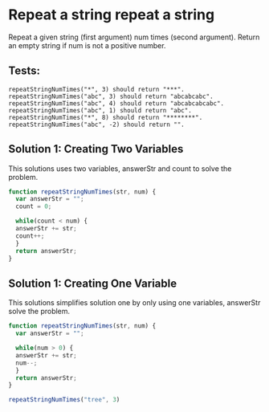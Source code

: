 # Repeat a string repeat a string

Repeat a given string (first argument) num times (second argument). Return an empty string if num is not a positive number.

## Tests:
    repeatStringNumTimes("*", 3) should return "***".
    repeatStringNumTimes("abc", 3) should return "abcabcabc".
    repeatStringNumTimes("abc", 4) should return "abcabcabcabc".
    repeatStringNumTimes("abc", 1) should return "abc".
    repeatStringNumTimes("*", 8) should return "********".
    repeatStringNumTimes("abc", -2) should return "".
## Solution 1: Creating Two Variables
This solutions uses two variables, answerStr and count to solve the problem.
```javascript
function repeatStringNumTimes(str, num) {
  var answerStr = "";
  count = 0;

  while(count < num) {
  answerStr += str;
  count++;
  }
  return answerStr;
}
```

## Solution 1: Creating One Variable
This solutions simplifies solution one by only using one variables, answerStr solve the problem.
```javascript
function repeatStringNumTimes(str, num) {
  var answerStr = "";

  while(num > 0) {
  answerStr += str;
  num--;
  }
  return answerStr;
}

repeatStringNumTimes("tree", 3)
```
